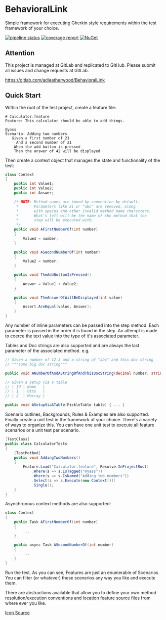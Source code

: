 # BehavioralLink

Simple framework for executing Gherkin style requirements within the test framework of your choice.

[![pipeline status](https://gitlab.com/adleatherwood/BehavioralLink/badges/master/pipeline.svg)](https://gitlab.com/adleatherwood/BehavioralLink/commits/master)
[![coverage report](https://gitlab.com/adleatherwood/BehavioralLink/badges/master/coverage.svg)](https://gitlab.com/adleatherwood/BehavioralLink/commits/master)
[![NuGet](https://img.shields.io/nuget/v/BehavioralLink.svg?style=flat)](https://www.nuget.org/packages/BehavioralLink/)

## Attention

This project is managed at GitLab and replicated to GitHub.  Please submit all
issues and change requests at GitLab.

https://gitlab.com/adleatherwood/BehavioralLink

## Quick Start

Within the root of the test project, create a feature file:

```gherkin
# Calculator.feature
Feature: This calculator should be able to add things.

@yass
Scenario: Adding two numbers
   Given a first number of 21
     And a second number of 21
    When the add button is pressed
    Then the answer of 42 will be displayed
```

Then create a context object that manages the state and functionality of the test:

```cs
class Context
{
    public int Value1;
    public int Value2;
    public int Answer;

    /* NOTE: Method names are found by convention by default.
     *       Parameters like 21 or "abc" are removed, along
     *       with spaces and other invalid method name characters.
     *       What's left will be the name of the method that the
     *       step will be executed with.
     */
    public void AFirstNumberOf(int number)
    {
        Value1 = number;
    }

    public void ASecondNumberOf(int number)
    {
        Value2 = number;
    }

    public void TheAddButtonIsPressed()
    {
        Answer = Value1 + Value2;
    }

    public void TheAnswerOfWillBeDisplayed(int value)
    {
        Assert.AreEqual(value, Answer);
    }
}
```

Any number of inline parameters can be passed into the
step method.  Each parameter is passed in the order it
is found in the step.  An attempt is made to coerce the
text value into the type of it's associated parameter.

Tables and Doc strings are also supported and are always
the last parameter of the associated method. e.g.

```cs
// Given a number of 12.3 and a string of "abc" and this doc string
// """some big doc string"""

public void ANumberOfAndAStringOfAndThisDocString(decimal number, string text, string doc) { ... }

// Given a setup via a table
// | Id | Name   |
// | 1  | Otto   |
// | 2  | Murray |

public void ASetupViaATable(PickleTable table) { ... }
```

Scenario outlines, Backgrounds, Rules & Examples are also supported.
Finally create a unit test in the framework of your choice.  There's
a variety of ways to organize this.  You can have one unit test to
execute all feature scenarios or a unit test per scenario.

```cs
[TestClass]
public class CalculatorTests
{
    [TestMethod]
    public void AddingTwoNumbers()
    {
        Feature.Load("Calculator.feature", Resolve.InProjectRoot)
            .Where(s => s.IsTagged("@yass"))
            .Where(s => s.IsNamed("Adding two numbers"))
            .Select(s => s.Execute(new Context()))
            .Single();
    }
}
```

Asynchronous context methods are also supported:

```cs
class Context
{
    public Task AFirstNumberOf(int number)
    {
        ...
    }

    public async Task ASecondNumberOf(int number)
    {
        ...
    }
}
```

Run the test.  As you can see, Features are just an enumerable of Scenarios.
You can filter (or whatever) these scenarios any way you like and execute them.

There are abstractions available that allow you to define your own method
resolution/execution conventions and location feature source files from
where ever you like.


[Icon Source](http://www.iconarchive.com/show/macaron-icons-by-goescat/burp-suite-icon.html)
